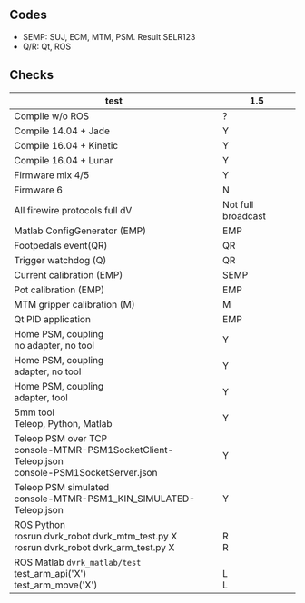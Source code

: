 ## Codes
* SEMP: SUJ, ECM, MTM, PSM.  Result SELR123
* Q/R: Qt, ROS

## Checks
| test | 1.5 |
|------|-----|
|Compile w/o ROS                |?|
|Compile 14.04 + Jade           |Y|
|Compile 16.04 + Kinetic        |Y|
|Compile 16.04 + Lunar          |Y|
|Firmware mix 4/5               |Y|
|Firmware 6                     |N|
|All firewire protocols full dV |Not full broadcast|
|Matlab ConfigGenerator (EMP)   |EMP|
|Footpedals event(QR)           |QR|
|Trigger watchdog (Q)           |QR|
|Current calibration (EMP)      |SEMP|
|Pot calibration (EMP)          |EMP|
|MTM gripper calibration (M)    |M|
|Qt PID application             |EMP|
|Home PSM, coupling<br>no adapter, no tool |Y|
|Home PSM, coupling<br>adapter, no tool    |Y|
|Home PSM, coupling<br>adapter, tool       |Y|
|5mm tool<br>Teleop, Python, Matlab        |Y|
|Teleop PSM over TCP<br>console-MTMR-PSM1SocketClient-Teleop.json<br>console-PSM1SocketServer.json|Y|
|Teleop PSM simulated<br>console-MTMR-PSM1_KIN_SIMULATED-Teleop.json|Y|
|ROS Python<br>rosrun dvrk_robot dvrk_mtm_test.py X<br>rosrun dvrk_robot dvrk_arm_test.py X| <br>R<br>R|
|ROS Matlab `dvrk_matlab/test`<br>test_arm_api('X')<br>test_arm_move('X') | <br>L<br>L |